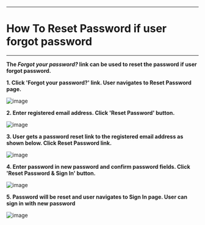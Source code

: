 ***
# How To Reset Password if user forgot password
***

**The *Forgot your password?* link can be used to reset the password if user forgot password.**<br/>

**1. Click 'Forgot your password?' link. User navigates to Reset Password page.**

   ![image](https://github.com/amddcgpuce/AMDAcceleratorCloudGuides/assets/137475062/8d0f2b93-6ce9-4de6-9a9e-376cb1086195)

**2. Enter registered email address. Click 'Reset Password' button.**

   ![image](https://github.com/amddcgpuce/AMDAcceleratorCloudGuides/assets/137475062/3e149daf-1fc5-4933-a1ac-b40b5ece16be)

**3. User gets a password reset link to the registered email address as shown below. Click Reset Password link.**

   ![image](https://github.com/amddcgpuce/AMDAcceleratorCloudGuides/assets/137475062/7800da46-83c5-449b-93fe-9ece35c92560)

**4. Enter password in new password and confirm password fields. Click 'Reset Password & Sign In' button.**

   ![image](https://github.com/amddcgpuce/AMDAcceleratorCloudGuides/assets/137475062/79f04456-cc7e-4a86-9cd0-dc0b15de0bd3)

**5. Password will be reset and user navigates to Sign In page. User can sign in with new password**

   ![image](https://github.com/amddcgpuce/AMDAcceleratorCloudGuides/assets/137475062/a91ae3fd-701e-4112-afd0-7c9f763e27e5)




  
   
